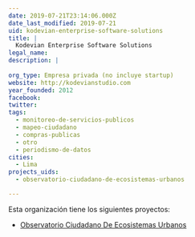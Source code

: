 ```yaml
---
date: 2019-07-21T23:14:06.000Z
date_last_modified: 2019-07-21
uid: kodevian-enterprise-software-solutions
title: |
  Kodevian Enterprise Software Solutions
legal_name: 
description: |
  
org_type: Empresa privada (no incluye startup)
website: http://kodevianstudio.com
year_founded: 2012
facebook: 
twitter: 
tags:
  - monitoreo-de-servicios-publicos
  - mapeo-ciudadano
  - compras-publicas
  - otro
  - periodismo-de-datos
cities: 
  - Lima
projects_uids:
  - observatorio-ciudadano-de-ecosistemas-urbanos

---
```


Esta organización tiene los siguientes proyectos:

- [Observatorio Ciudadano De Ecosistemas Urbanos](/proyectos/observatorio-ciudadano-de-ecosistemas-urbanos)
